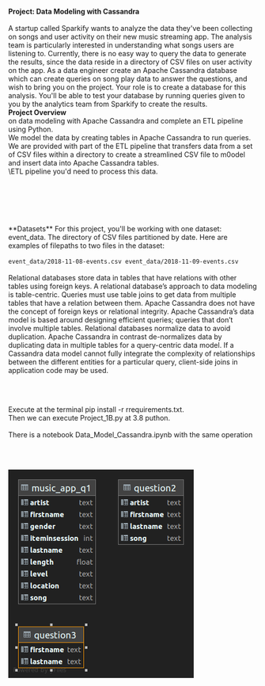 **Project: Data Modeling with Cassandra**  <br><br>
A startup called Sparkify wants to analyze the data they've been collecting on songs and user activity on their new music streaming app. The analysis team is particularly interested in understanding what songs users are listening to. Currently, there is no easy way to query the data to generate the results, since the data reside in a directory of CSV 
files on user activity on the app.
As a data engineer  create an Apache Cassandra database which can create queries on song play data to answer the questions, and wish to bring you on the project. Your role is to create a database for this analysis. You'll be able to test your database by running queries given to you by the analytics team from Sparkify 
to create the results.<br>
**Project Overview** <br>
 on data modeling with Apache Cassandra and complete an ETL pipeline using Python.<br> We  model the  data by creating tables in Apache Cassandra to run queries.
<br>We are provided with part of the ETL pipeline that transfers data from a set of CSV files within a directory to create a streamlined CSV file to m0odel and 
insert data into Apache Cassandra tables.<br>
\ETL pipeline you'd need to process this data. 
<br>
<br>
<br>
<br>
 
<br>
<br>
 **Datasets**
For this project, you'll be working with one dataset: event_data. The directory of CSV files partitioned by date. Here are examples of 
filepaths to two files in the dataset:

`event_data/2018-11-08-events.csv
event_data/2018-11-09-events.csv`
<br>
<br>
Relational databases store data in tables that have relations with other tables using foreign keys. A relational database’s approach to data modeling is table-centric. Queries must use table joins to get data from multiple tables that have a relation between them. Apache Cassandra does not have the concept of foreign keys or relational integrity. Apache Cassandra’s data model is based around designing efficient queries; queries that don’t involve multiple tables. Relational databases normalize data to avoid duplication. Apache Cassandra in contrast de-normalizes data by duplicating data in multiple tables for a query-centric data model. If a Cassandra data model cannot fully integrate the complexity of relationships between the different entities for a particular query, client-side joins in application code may be used.

<br>
<br>

Execute at the terminal pip install -r rrequirements.txt. <br>
Then we can execute Project_1B.py at 3.8 puthon. <br>
<br>
There is a notebook Data_Model_Cassandra.ipynb with the same operation 

<br>
<br>


![](Apache_cass.png?raw=true)

